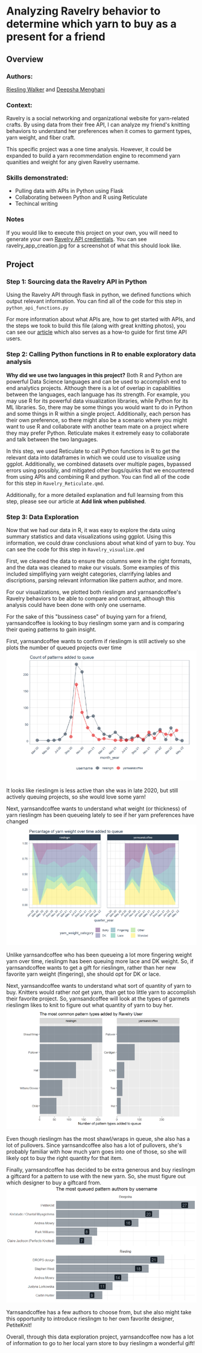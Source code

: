 # Analyzing Ravelry behavior to determine which yarn to buy as a present for a friend

## Overview

### Authors:
[Riesling Walker](https://www.linkedin.com/in/riesling/) and [Deepsha Menghani](https://www.linkedin.com/in/deepshamenghani/)

### Context:
Ravelry is a social networking and organizational website for yarn-related crafts. By using data from their free API, I can analyze my friend's knitting behaviors to understand her preferences when it comes to garment types, yarn weight, and fiber craft.

This specific project was a one time analysis. However, it could be expanded to build a yarn recommendation engine to recommend yarn quanities and weight for any given Ravelry username.

### Skills demonstrated:
* Pulling data with APIs in Python using Flask
* Collaborating between Python and R using Reticulate
* Techincal writing

### Notes
If you would like to execute this project on your own, you will need to generate your own [Ravelry API credientials](https://www.ravelry.com/groups/ravelry-api). You can see ravelry_app_creation.jpg for a screenshot of what this should look like.

## Project

### Step 1: Sourcing data the Ravelry API in Python
Using the Ravelry API through flask in python, we defined functions which output relevant information. You can find all of the code for this step in `python_api_functions.py`

For more information about what APIs are, how to get started with APIs, and the steps we took to build this file (along with great knitting photos), you can see our [article](https://medium.com/data-science-at-microsoft/how-to-access-an-api-for-first-time-api-users-879002f5f58d) which also serves as a how-to guide for first time API users.

### Step 2: Calling Python functions in R to enable exploratory data analysis
**Why did we use two languages in this project?** Both R and Python are powerful Data Science languages and can be used to accomplish end to end analytics projects. Although there is a lot of overlap in capabilities between the languages, each language has its strength. For example, you may use R for its powerful data visualization libraries, while Python for its ML libraries. So, there may be some things you would want to do in Python and some things in R within a single project. Additionally, each person has their own preference, so there might also be a scenario where you might want to use R and collaborate with another team mate on a project where they may prefer Python. Reticulate makes it extremely easy to collaborate and talk between the two languages.

In this step, we used Reticulate to call Python functions in R to get the relevant data into dataframes in which we could use to visualize using ggplot.  Additionally, we combined datasets over multiple pages, bypassed errors using possibly, and mitigated other bugs/quirks that we encountered from using APIs and combining R and python. You can find all of the code for this step in `Ravelry_Reticulate.qmd`.  

Additionally, for a more detailed explanation and full learnsing from this step, please see our article at **Add link when published**.

### Step 3: Data Exploration
Now that we had our data in R, it was easy to explore the data using summary statistics and data visualizations using ggplot.  Using this information, we could draw conclusions about what kind of yarn to buy.  You can see the code for this step in `Ravelry_visualize.qmd`

First, we cleaned the data to ensure the columns were in the right formats, and the data was cleaned to make our visuals.  Some examples of this included simplifiying yarn weight categories, clarrifying lables and discriptions, parsing relevant information like pattern author, and more.

For our visualizations, we plotted both rieslingm and yarnsandcoffee's Ravelry behaviors to be able to compare and contrast, although this analysis could have been done with only one username.

For the sake of this "bussiness case" of buying yarn for a friend, yarnsandcoffee is looking to buy rieslingm some yarn and is comparing their queing patterns to gain insight.

First, yarnsandcoffee wants to confirm if rieslingm is still actively so she plots the number of queued projects over time
![Queued projects over time for yarnsandcoffee and rieslingm](/images/queued_over_time.png?raw=true)

It looks like rieslingm is less active than she was in late 2020, but still actively queuing projects, so she would love some yarn!

Next, yarnsandcoffee wants to understand what weight (or thickness) of yarn rieslingm has been queueing lately to see if her yarn preferences have changed
![Yarn weight over time for yarnsandcoffee and rieslingm](/images/yarn_weight.png?raw=true)

Unlike yarnsandcoffee who has been queueing a lot more fingering weight yarn over time, rieslingm has been queuing more lace and DK weight. So, if yarnsandcoffee wants to get a gift for rieslingm, rather than her new favorite yarn weight (fingering), she should opt for DK or lace.

Next, yarnsandcoffee wants to understand what sort of quantity of yarn to buy. Knitters would rather *not* get yarn, than get too little yarn to accomplish their favorite project. So, yarnsandcoffee will look at the types of garmets rieslingm likes to knit to figure out what quantity of yarn to buy her.
![Garment type in queue for yarnsandcoffee and rieslingm](/images/garment_type.png?raw=true)

Even though rieslingm has the most shawl/wraps in queue, she also has a lot of pullovers.  Since yarnsandcoffee also has a lot of pullovers, she's probably familiar with how much yarn goes into one of those, so she will likely opt to buy the right quantity for that item.

Finally, yarnsandcoffee has decided to be extra generous and buy rieslingm a giftcard for a pattern to use with the new yarn.  So, she must figure out which designer to buy a giftcard from.  
![Author queue for yarnsandcoffee and rieslingm](/images/author.png?raw=true)

Yarnsandcoffee has a few authors to choose from, but she also might take this opportunity to introduce rieslingm to her own favorite designer, PetiteKnit!

Overall, through this data exploration project, yarnsandcoffee now has a lot of information to go to her local yarn store to buy rieslingm a wonderful gift!
